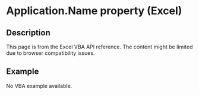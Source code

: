 # Application.Name property (Excel)

## Description
This page is from the Excel VBA API reference. The content might be limited due to browser compatibility issues.

## Example
No VBA example available.

